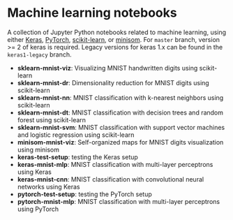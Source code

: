 # Machine learning notebooks

A collection of Jupyter Python notebooks related to machine learning, using either [Keras](https://keras.io/), [PyTorch](http://pytorch.org/), [scikit-learn](http://scikit-learn.org/stable/), or [minisom](https://github.com/JustGlowing/minisom).  For `master` branch, version >= 2 of keras is required. Legacy versions for keras 1.x can be found in the `keras1-legacy` branch. 

* **sklearn-mnist-viz**: Visualizing MNIST handwritten digits using scikit-learn
* **sklearn-mnist-dr**: Dimensionality reduction for MNIST digits using scikit-learn
* **sklearn-mnist-nn**: MNIST classification with k-nearest neighbors using scikit-learn
* **sklearn-mnist-dt**: MNIST classification with decision trees and random forest using scikit-learn
* **sklearn-mnist-svm**: MNIST classification with support vector machines and logistic regression using scikit-learn
* **minisom-mnist-viz**: Self-organized maps for MNIST digits visualization using minisom
* **keras-test-setup**: testing the Keras setup
* **keras-mnist-mlp**: MNIST classification with multi-layer perceptrons using Keras
* **keras-mnist-cnn**: MNIST classification with convolutional neural networks using Keras
* **pytorch-test-setup**: testing the PyTorch setup
* **pytorch-mnist-mlp**: MNIST classification with multi-layer perceptrons using PyTorch
